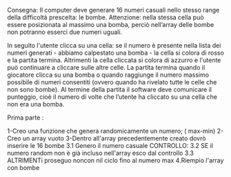 Consegna:
Il computer deve generare 16 numeri casuali nello stesso range della difficoltà prescelta: le bombe.
Attenzione: nella stessa cella può essere posizionata al massimo una bomba, perciò nell’array delle bombe non potranno esserci due numeri uguali.

In seguito l'utente clicca su una cella: se il numero è presente nella lista dei numeri generati - abbiamo calpestato una bomba - la cella si colora di rosso e la partita termina. Altrimenti la cella cliccata si colora di azzurro e l'utente può continuare a cliccare sulle altre celle.
La partita termina quando il giocatore clicca su una bomba o quando raggiunge il numero massimo possibile di numeri consentiti (ovvero quando ha rivelato tutte le celle che non sono bombe).
Al termine della partita il software deve comunicare il punteggio, cioè il numero di volte che l’utente ha cliccato su una cella che non era una bomba.

Prima parte :

1-Creo una funzione che genera randomicamente un numero; ( max-min)
2-Creo un array vuoto 
3-Dentro all'array precedentemente creato dovrò inserire le 16 bombe
 3.1 Genero il numero casuale
   CONTROLLO:
  3.2 SE il numero random non è già incluso nell'array esco dal controllo 
  3.3 ALTRIMENTi  proseguo noncon nil ciclo fino al numero max
4.Riempio l'array con bombe